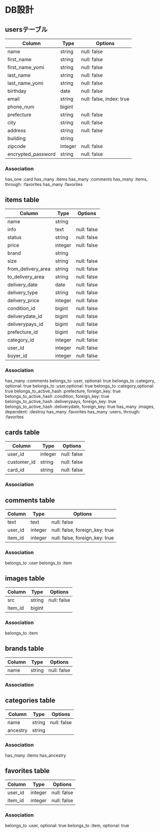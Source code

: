 
 # DB設計
## usersテーブル
|Column|Type|Options|
|------|----|-------|
|name|string|null: false|
|first_name|string|null: false|
|first_name_yomi|string|null: false|
|last_name|string|null: false|
|last_name_yomi|string|null: false|
|birthday|date|null: false|
|email|string|null: false, index: true|
|phone_num|bigint|
|prefecture|string|null: false|
|city|string|null: false|
|address|string|null: false|
|building|string|
|zipcode|integer|null: false|
|encrypted_password|string|null: false|
### Association
has_one :card
has_many :items
has_many :comments
has_many :items, through: :favorites
has_many :favorites

## items table
|Column|Type|Options|
|------|----|-------|
|name|string||null: false|
|info|text|null: false|
|status|string|null: false|
|price|integer|null: false|
|brand|string|
|size|string|null: false|
|from_delivery_area|string|null: false|
|to_delivery_area|string|null: false|
|delivery_date|date|null: false|
|delivery_type|string|null: false|
|delivery_price|integer|null: false|
|condition_id|bigint|null: false|
|deliverydate_id|bigint|null: false|
|deliverypays_id|bigint|null: false|
|prefecture_id|bigint|null: false|
|category_id|integer|null: false|
|user_id|integer|null: false|
|buyer_id|integer|null: false|
### Association
has_many :comments
belongs_to :user, optional: true
belongs_to :category, optional: true
belongs_to :user,optional: true
belongs_to :category,optional: true
belongs_to_active_hash :prefecture, foreign_key: true
belongs_to_active_hash :condition, foreign_key: true
belongs_to_active_hash :deliverypays, foreign_key: true
belongs_to_active_hash :deliverydate, foreign_key: true
has_many :images, dependent: :destroy
has_many :favorites
has_many :users, through: :favorites

## cards table
|Column|Type|Options|
|------|----|-------|
|user_id|integer|null: false|
|customer_id|string|null: false|
|card_id|string|null: false|
### Association


## comments table
|Column|Type|Options|
|------|----|-------|
|text|text|null: false|
|user_id|integer|null: false, foreign_key: true|
|item_id|integer|null: false, foreign_key: true|
### Association
belongs_to :user
belongs_to :item

## images table
|Column|Type|Options|
|------|----|-------|
|src|string|null: false|
|item_id|bigint||
### Association
belongs_to :item

## brands table
|Column|Type|Options|
|------|----|-------|
|name|string|null: false|
### Association


## categories table
|Column|Type|Options|
|------|----|-------|
|name|string|null: false|
|ancestry|string|
### Association
has_many :items
has_ancestry


## favorites table
|Column|Type|Options|
|------|----|-------|
|user_id|integer|null: false|
|item_id|integer|null: false|
### Association
belongs_to :user, optional: true
belongs_to :item, optional: true